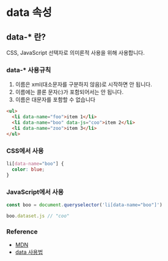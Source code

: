# data 속성

## data-\* 란?

CSS, JavaScript 선택자로 의미론적 사용을 위해 사용합니다.

### data-\* 사용규칙

1. 이름은 xml(대소문자를 구분하지 않음)로 시작하면 안 됩니다.
2. 이름에는 콜론 문자(:)가 포함되어서는 안 됩니다.
3. 이름은 대문자를 포함할 수 없습니다

```html
<ul>
  <li data-name="foo">item 1</li>
  <li data-name="boo" data-js="coo">item 2</li>
  <li data-name="zoo">item 3</li>
</ul>
```

### CSS에서 사용

```css
li[data-name="boo"] {
  color: blue;
}
```

### JavaScript에서 사용

```js
const boo = document.queryselector('li[data-name="boo"]')

boo.dataset.js // "coo"
```

### Reference

- [MDN](https://developer.mozilla.org/en-US/docs/Web/HTML/Global_attributes/data-*)
- [data 사용법](https://developer.mozilla.org/en-US/docs/Learn/HTML/Howto/Use_data_attributes)
